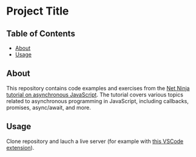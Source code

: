 # Project Title

## Table of Contents

- [About](#about)
- [Usage](#usage)

## About <a name = "about"></a>

This repository contains code examples and exercises from the
[Net Ninja tutorial on asynchronous JavaScript](https://www.youtube.com/playlist?list=PL4cUxeGkcC9jx2TTZk3IGWKSbtugYdrlu). The tutorial covers various topics related to asynchronous programming in JavaScript, including callbacks, promises, async/await, and more.

## Usage <a name = "usage"></a>

Clone repository and lauch a live server (for example with [this VSCode extension](https://marketplace.visualstudio.com/items?itemName=ritwickdey.LiveServer)).
